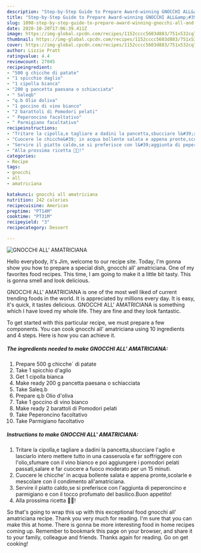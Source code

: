 ```yaml
---
description: "Step-by-Step Guide to Prepare Award-winning GNOCCHI ALL&amp;#39; AMATRICIANA"
title: "Step-by-Step Guide to Prepare Award-winning GNOCCHI ALL&amp;#39; AMATRICIANA"
slug: 1098-step-by-step-guide-to-prepare-award-winning-gnocchi-all-and-39-amatriciana
date: 2020-10-20T17:06:39.411Z
image: https://img-global.cpcdn.com/recipes/1152cccc5603d883/751x532cq70/gnocchi-all-amatriciana-recipe-main-photo.jpg
thumbnail: https://img-global.cpcdn.com/recipes/1152cccc5603d883/751x532cq70/gnocchi-all-amatriciana-recipe-main-photo.jpg
cover: https://img-global.cpcdn.com/recipes/1152cccc5603d883/751x532cq70/gnocchi-all-amatriciana-recipe-main-photo.jpg
author: Lizzie Pratt
ratingvalue: 4.4
reviewcount: 27045
recipeingredient:
- "500 g chicche di patate"
- "1 spicchio daglio"
- "1 cipolla bianca"
- "200 g pancetta paesana o schiacciata"
- " Saleqb"
- "q.b Olio doliva"
- "1 goccino di vino bianco"
- "2 barattoli di Pomodori pelati"
- " Peperoncino facoltativo"
- " Parmigiano facoltativo"
recipeinstructions:
- "Tritare la cipolla,e tagliare a dadini la pancetta,sbucciare l&#39;aglio e lasciarlo intero mettere tutto in una casseruola e far soffriggere con l&#39;olio,sfumare con il vino bianco e poi aggiungere i pomodori pelati passati,salare e far cuocere a fuoco moderato per un 15 minuti."
- "Cuocere le chicche&#39; in acqua bollente salata e appena pronte,scolarle e mescolare con il condimento all&#39;amatriciana."
- "Servire il piatto caldo,se si preferisce con l&#39;aggiunta di peperoncino e parmigiano e con il tocco profumato del basilico.Buon appetito!"
- "Alla prossima ricetta 👩‍🍳!"
categories:
- Recipe
tags:
- gnocchi
- all
- amatriciana

katakunci: gnocchi all amatriciana 
nutrition: 242 calories
recipecuisine: American
preptime: "PT14M"
cooktime: "PT31M"
recipeyield: "3"
recipecategory: Dessert

---
```



![GNOCCHI ALL&#39; AMATRICIANA](https://img-global.cpcdn.com/recipes/1152cccc5603d883/751x532cq70/gnocchi-all-amatriciana-recipe-main-photo.jpg)

Hello everybody, it's Jim, welcome to our recipe site. Today, I'm gonna show you how to prepare a special dish, gnocchi all&#39; amatriciana. One of my favorites food recipes. This time, I am going to make it a little bit tasty. This is gonna smell and look delicious.

GNOCCHI ALL&#39; AMATRICIANA is one of the most well liked of current trending foods in the world. It is appreciated by millions every day. It is easy, it's quick, it tastes delicious. GNOCCHI ALL&#39; AMATRICIANA is something which I have loved my whole life. They are fine and they look fantastic.




To get started with this particular recipe, we must prepare a few components. You can cook gnocchi all&#39; amatriciana using 10 ingredients and 4 steps. Here is how you can achieve it.

<!--inarticleads1-->

##### The ingredients needed to make GNOCCHI ALL&#39; AMATRICIANA:

1. Prepare 500 g chicche` di patate
1. Take 1 spicchio d&#39;aglio
1. Get 1 cipolla bianca
1. Make ready 200 g pancetta paesana o schiacciata
1. Take  Saleq.b
1. Prepare q.b Olio d&#39;oliva
1. Take 1 goccino di vino bianco
1. Make ready 2 barattoli di Pomodori pelati
1. Take  Peperoncino facoltativo
1. Take  Parmigiano facoltativo




<!--inarticleads2-->

##### Instructions to make GNOCCHI ALL&#39; AMATRICIANA:

1. Tritare la cipolla,e tagliare a dadini la pancetta,sbucciare l&#39;aglio e lasciarlo intero mettere tutto in una casseruola e far soffriggere con l&#39;olio,sfumare con il vino bianco e poi aggiungere i pomodori pelati passati,salare e far cuocere a fuoco moderato per un 15 minuti.
1. Cuocere le chicche&#39; in acqua bollente salata e appena pronte,scolarle e mescolare con il condimento all&#39;amatriciana.
1. Servire il piatto caldo,se si preferisce con l&#39;aggiunta di peperoncino e parmigiano e con il tocco profumato del basilico.Buon appetito!
1. Alla prossima ricetta 👩‍🍳!




So that's going to wrap this up with this exceptional food gnocchi all&#39; amatriciana recipe. Thank you very much for reading. I'm sure that you can make this at home. There is gonna be more interesting food in home recipes coming up. Remember to bookmark this page on your browser, and share it to your family, colleague and friends. Thanks again for reading. Go on get cooking!
